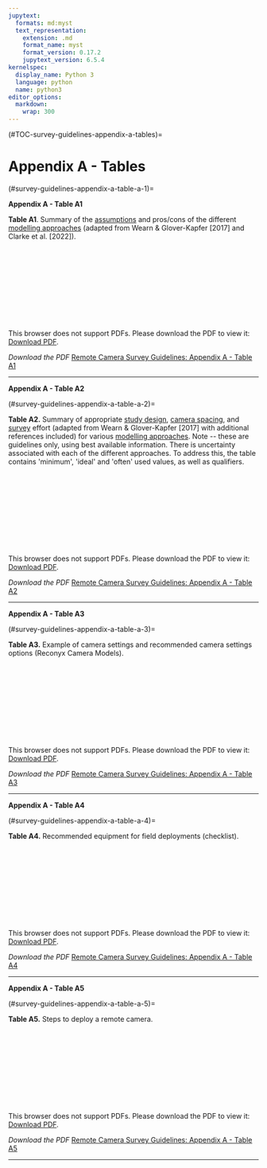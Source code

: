 ```yaml
---
jupytext:
  formats: md:myst
  text_representation:
    extension: .md
    format_name: myst
    format_version: 0.17.2
    jupytext_version: 6.5.4
kernelspec:
  display_name: Python 3
  language: python
  name: python3
editor_options:
  markdown:
    wrap: 300
---
```

(#TOC-survey-guidelines-appendix-a-tables)=
# Appendix A - Tables

(#survey-guidelines-appendix-a-table-a-1)=

**Appendix A - Table A1**

**Table A1**. Summary of the [assumptions](#Mods_Modelling_assumption) and pros/cons of the different [modelling approaches](#Mods_Modelling_approach) (adapted from Wearn & Glover-Kapfer [2017] and Clarke et al. [2022]).

<object data="https://ab-rcsc.github.io/RCSC-WildCAM_Remote-Camera-Survey-Guidelines-and-Metadata-Standards/_downloads/23d7c12b59bb42b2ae0ba7101c53382d/AppendixA-Table-A1.pdf" type="application/pdf" width="1120px" height="880px">
    <embed src="https://ab-rcsc.github.io/RCSC-WildCAM_Remote-Camera-Survey-Guidelines-and-Metadata-Standards/_downloads/23d7c12b59bb42b2ae0ba7101c53382d/AppendixA-Table-A1.pdf">
        <p>This browser does not support PDFs. Please download the PDF to view it: <a href="https://ab-rcsc.github.io/RCSC-WildCAM_Remote-Camera-Survey-Guidelines-and-Metadata-Standards/_downloads/23d7c12b59bb42b2ae0ba7101c53382d/AppendixA-Table-A1.pdf">Download PDF</a>.</p>
    </embed>
</object>  


*Download the PDF*
[Remote Camera Survey Guidelines: Appendix A - Table A1](./files-1_survey-guidelines/tables/AppendixA-Table-A1/AppendixA-Table-A1.pdf)

***  

**Appendix A - Table A2**

(#survey-guidelines-appendix-a-table-a-2)=

**Table A2.** Summary of appropriate [study design](#Hierarch_Survey), [camera spacing](#Camera_spacing), and [survey](#Hierarch_Survey) effort (adapted from Wearn & Glover-Kapfer [2017] with additional references included) for various [modelling approaches](#Mods_Modelling_approach). Note -- these are guidelines only, using best available information. There is uncertainty associated with each of the different approaches. To address this, the table contains 'minimum', 'ideal' and 'often' used values, as well as qualifiers.

<object data="https://ab-rcsc.github.io/RCSC-WildCAM_Remote-Camera-Survey-Guidelines-and-Metadata-Standards/_downloads/33173bb5b7afaec23046a04ba326135b/AppendixA-Table-A2.pdf" type="application/pdf" width="1120px" height="880px">
    <embed src="https://ab-rcsc.github.io/RCSC-WildCAM_Remote-Camera-Survey-Guidelines-and-Metadata-Standards/_downloads/33173bb5b7afaec23046a04ba326135b/AppendixA-Table-A2.pdf">
        <p>This browser does not support PDFs. Please download the PDF to view it: <a href="https://ab-rcsc.github.io/RCSC-WildCAM_Remote-Camera-Survey-Guidelines-and-Metadata-Standards/_downloads/33173bb5b7afaec23046a04ba326135b/AppendixA-Table-A2.pdf">Download PDF</a>.</p>
    </embed>
</object>  


*Download the PDF*
[Remote Camera Survey Guidelines: Appendix A - Table A2](./files-1_survey-guidelines/tables/AppendixA-Table-A2/AppendixA-Table-A2.pdf)

***  

**Appendix A - Table A3**

(#survey-guidelines-appendix-a-table-a-3)=

**Table A3.** Example of camera settings and recommended camera settings options (Reconyx Camera Models).

<object data="https://ab-rcsc.github.io/RCSC-WildCAM_Remote-Camera-Survey-Guidelines-and-Metadata-Standards/_downloads/d7ab9a4a030f5ea75703b6dbb217e769/AppendixA-Table-A3.pdf" type="application/pdf" width="1120px" height="880px">
    <embed src="https://ab-rcsc.github.io/RCSC-WildCAM_Remote-Camera-Survey-Guidelines-and-Metadata-Standards/_downloads/d7ab9a4a030f5ea75703b6dbb217e769/AppendixA-Table-A3.pdf">
        <p>This browser does not support PDFs. Please download the PDF to view it: <a href="https://ab-rcsc.github.io/RCSC-WildCAM_Remote-Camera-Survey-Guidelines-and-Metadata-Standards/_downloads/d7ab9a4a030f5ea75703b6dbb217e769/AppendixA-Table-A3.pdf">Download PDF</a>.</p>
    </embed>
</object>  


*Download the PDF*
[Remote Camera Survey Guidelines: Appendix A - Table A3](./files-1_survey-guidelines/tables/AppendixA-Table-A3/AppendixA-Table-A3.pdf)

***  

**Appendix A - Table A4**

(#survey-guidelines-appendix-a-table-a-4)=

**Table A4.** Recommended equipment for field deployments (checklist).

<object data="https://ab-rcsc.github.io/RCSC-WildCAM_Remote-Camera-Survey-Guidelines-and-Metadata-Standards/_downloads/17e6f8480137e3b2354d6a806191ad29/AppendixA-Table-A4.pdf" type="application/pdf" width="880px" height="1120px">
    <embed src="https://ab-rcsc.github.io/RCSC-WildCAM_Remote-Camera-Survey-Guidelines-and-Metadata-Standards/_downloads/17e6f8480137e3b2354d6a806191ad29/AppendixA-Table-A4.pdf">
        <p>This browser does not support PDFs. Please download the PDF to view it: <a href="https://ab-rcsc.github.io/RCSC-WildCAM_Remote-Camera-Survey-Guidelines-and-Metadata-Standards/_downloads/17e6f8480137e3b2354d6a806191ad29/AppendixA-Table-A4.pdf">Download PDF</a>.</p>
    </embed>
</object>  

*Download the PDF*
[Remote Camera Survey Guidelines: Appendix A - Table A4](./files-1_survey-guidelines/tables/AppendixA-Table-A4/AppendixA-Table-A4.pdf)

***  

**Appendix A - Table A5**

(#survey-guidelines-appendix-a-table-a-5)=

**Table A5.** Steps to deploy a remote camera.

<object data="https://ab-rcsc.github.io/RCSC-WildCAM_Remote-Camera-Survey-Guidelines-and-Metadata-Standards/_downloads/84c03bee12f660655bc6cac9895850aa/AppendixA-Table-A5.pdf" type="application/pdf" width="880px" height="1120px">
    <embed src="https://ab-rcsc.github.io/RCSC-WildCAM_Remote-Camera-Survey-Guidelines-and-Metadata-Standards/_downloads/84c03bee12f660655bc6cac9895850aa/AppendixA-Table-A5.pdf">
        <p>This browser does not support PDFs. Please download the PDF to view it: <a href="https://ab-rcsc.github.io/RCSC-WildCAM_Remote-Camera-Survey-Guidelines-and-Metadata-Standards/_downloads/84c03bee12f660655bc6cac9895850aa/AppendixA-Table-A5.pdf">Download PDF</a>.</p>
    </embed>
</object>  


*Download the PDF*
[Remote Camera Survey Guidelines: Appendix A - Table A5](./files-1_survey-guidelines/tables/AppendixA-Table-A5/AppendixA-Table-A5.pdf)

***  